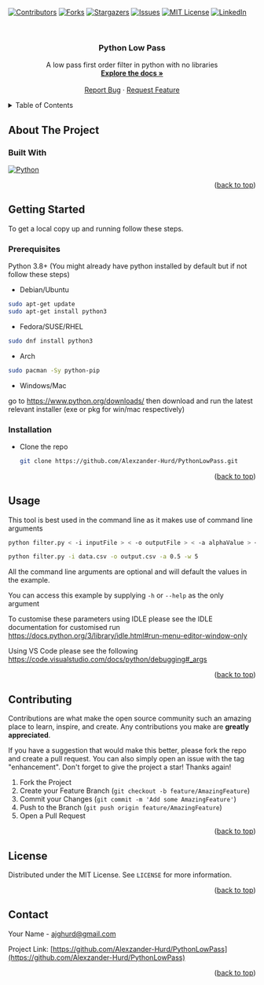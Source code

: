 
<a name="readme-top"></a>

<!-- PROJECT SHIELDS -->
<!--
*** I'm using markdown "reference style" links for readability.
*** Reference links are enclosed in brackets [ ] instead of parentheses ( ).
*** See the bottom of this document for the declaration of the reference variables
*** for contributors-url, forks-url, etc. This is an optional, concise syntax you may use.
*** https://www.markdownguide.org/basic-syntax/#reference-style-links
-->
[![Contributors][contributors-shield]][contributors-url]
[![Forks][forks-shield]][forks-url]
[![Stargazers][stars-shield]][stars-url]
[![Issues][issues-shield]][issues-url]
[![MIT License][license-shield]][license-url]
[![LinkedIn][linkedin-shield]][linkedin-url]



<!-- PROJECT LOGO -->
<br />
<div align="center">

<h3 align="center">Python Low Pass</h3>

  <p align="center">
    A low pass first order filter in python with no libraries
    <br />
    <a href="https://github.com/Alexzander-Hurd/PythonLowPass"><strong>Explore the docs »</strong></a>
    <br />
    <br />
    <a href="https://github.com/Alexzander-Hurd/PythonLowPass/issues/new?labels=bug&template=bug-report---.md">Report Bug</a>
    ·
    <a href="https://github.com/Alexzander-Hurd/PythonLowPass/issues/new?labels=enhancement&template=feature-request---.md">Request Feature</a>
  </p>
</div>



<!-- TABLE OF CONTENTS -->
<details>
  <summary>Table of Contents</summary>
  <ol>
    <li>
      <a href="#about-the-project">About The Project</a>
      <ul>
        <li><a href="#built-with">Built With</a></li>
      </ul>
    </li>
    <li>
      <a href="#getting-started">Getting Started</a>
      <ul>
        <li><a href="#prerequisites">Prerequisites</a></li>
        <li><a href="#installation">Installation</a></li>
      </ul>
    </li>
    <li><a href="#usage">Usage</a></li>
    <li><a href="#contributing">Contributing</a></li>
    <li><a href="#license">License</a></li>
    <li><a href="#contact">Contact</a></li>
  </ol>
</details>



<!-- ABOUT THE PROJECT -->
## About The Project

### Built With

[![Python][Python]][Python-url]

<p align="right">(<a href="#readme-top">back to top</a>)</p>



<!-- GETTING STARTED -->
## Getting Started
To get a local copy up and running follow these steps.

### Prerequisites

Python 3.8+ (You might already have python installed by default but if not follow these steps)
 * Debian/Ubuntu
  ```sh
  sudo apt-get update
  sudo apt-get install python3
  ```
 * Fedora/SUSE/RHEL
 ```sh
 sudo dnf install python3
 ```
 * Arch
 ```sh
 sudo pacman -Sy python-pip
 ```
 * Windows/Mac
 
 go to https://www.python.org/downloads/ then download and run the latest relevant installer (exe or pkg for win/mac respectively)
 

### Installation

* Clone the repo
   ```sh
   git clone https://github.com/Alexzander-Hurd/PythonLowPass.git
   ```

<p align="right">(<a href="#readme-top">back to top</a>)</p>



<!-- USAGE EXAMPLES -->
## Usage

This tool is best used in the command line as it makes use of command line arguments


```sh
python filter.py < -i inputFile > < -o outputFile > < -a alphaValue > < -w windowSize >

python filter.py -i data.csv -o output.csv -a 0.5 -w 5
```
All the command line arguments are optional and will default the values in the example.

You can access this example by supplying `-h` or `--help` as the only argument


To customise these parameters using IDLE please see the IDLE documentation for customised run https://docs.python.org/3/library/idle.html#run-menu-editor-window-only

Using VS Code please see the following https://code.visualstudio.com/docs/python/debugging#_args

<p align="right">(<a href="#readme-top">back to top</a>)</p>





<!-- CONTRIBUTING -->
## Contributing

Contributions are what make the open source community such an amazing place to learn, inspire, and create. Any contributions you make are **greatly appreciated**.

If you have a suggestion that would make this better, please fork the repo and create a pull request. You can also simply open an issue with the tag "enhancement".
Don't forget to give the project a star! Thanks again!

1. Fork the Project
2. Create your Feature Branch (`git checkout -b feature/AmazingFeature`)
3. Commit your Changes (`git commit -m 'Add some AmazingFeature'`)
4. Push to the Branch (`git push origin feature/AmazingFeature`)
5. Open a Pull Request

<p align="right">(<a href="#readme-top">back to top</a>)</p>



<!-- LICENSE -->
## License

Distributed under the MIT License. See `LICENSE` for more information.

<p align="right">(<a href="#readme-top">back to top</a>)</p>



<!-- CONTACT -->
## Contact

Your Name - ajghurd@gmail.com

Project Link: [https://github.com/Alexzander-Hurd/PythonLowPass](https://github.com/Alexzander-Hurd/PythonLowPass)

<p align="right">(<a href="#readme-top">back to top</a>)</p>


<!-- MARKDOWN LINKS & IMAGES -->
<!-- https://www.markdownguide.org/basic-syntax/#reference-style-links -->
[contributors-shield]: https://img.shields.io/github/contributors/Alexzander-Hurd/PythonLowPass.svg?style=for-the-badge
[contributors-url]: https://github.com/Alexzander-Hurd/PythonLowPass/graphs/contributors
[forks-shield]: https://img.shields.io/github/forks/Alexzander-Hurd/PythonLowPass.svg?style=for-the-badge
[forks-url]: https://github.com/Alexzander-Hurd/PythonLowPass/network/members
[stars-shield]: https://img.shields.io/github/stars/Alexzander-Hurd/PythonLowPass.svg?style=for-the-badge
[stars-url]: https://github.com/Alexzander-Hurd/PythonLowPass/stargazers
[issues-shield]: https://img.shields.io/github/issues/Alexzander-Hurd/PythonLowPass.svg?style=for-the-badge
[issues-url]: https://github.com/Alexzander-Hurd/PythonLowPass/issues
[license-shield]: https://img.shields.io/github/license/Alexzander-Hurd/PythonLowPass.svg?style=for-the-badge
[license-url]: https://github.com/Alexzander-Hurd/PythonLowPass/blob/main/LICENSE
[linkedin-shield]: https://img.shields.io/badge/-LinkedIn-black.svg?style=for-the-badge&logo=linkedin&colorB=555
[linkedin-url]: https://linkedin.com/in/alexzanderhurd/
[Python]: https://img.shields.io/badge/python-3670A0?style=for-the-badge&logo=python&logoColor=ffdd54
[Python-url]: https://www.python.org/
